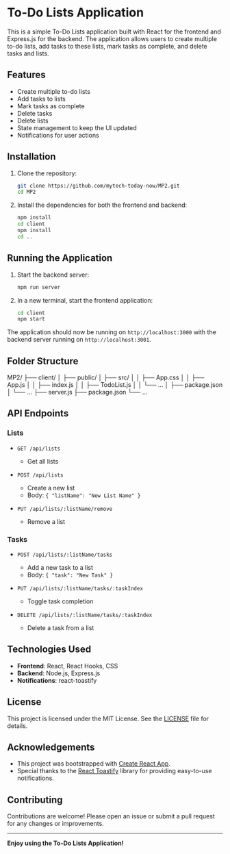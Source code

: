 # To-Do Lists Application

This is a simple To-Do Lists application built with React for the frontend and Express.js for the backend. The application allows users to create multiple to-do lists, add tasks to these lists, mark tasks as complete, and delete tasks and lists.

## Features

- Create multiple to-do lists
- Add tasks to lists
- Mark tasks as complete
- Delete tasks
- Delete lists
- State management to keep the UI updated
- Notifications for user actions

## Installation

1. Clone the repository:
    ```sh
    git clone https://github.com/mytech-today-now/MP2.git
    cd MP2
    ```

2. Install the dependencies for both the frontend and backend:
    ```sh
    npm install
    cd client
    npm install
    cd ..
    ```

## Running the Application

1. Start the backend server:
    ```sh
    npm run server
    ```

2. In a new terminal, start the frontend application:
    ```sh
    cd client
    npm start
    ```

The application should now be running on `http://localhost:3000` with the backend server running on `http://localhost:3001`.

## Folder Structure

MP2/
├── client/
│ ├── public/
│ ├── src/
│ │ ├── App.css
│ │ ├── App.js
│ │ ├── index.js
│ │ ├── TodoList.js
│ │ └── ...
│ ├── package.json
│ └── ...
├── server.js
├── package.json
└── ...

## API Endpoints

### Lists

- `GET /api/lists`
  - Get all lists

- `POST /api/lists`
  - Create a new list
  - Body: `{ "listName": "New List Name" }`

- `PUT /api/lists/:listName/remove`
  - Remove a list

### Tasks

- `POST /api/lists/:listName/tasks`
  - Add a new task to a list
  - Body: `{ "task": "New Task" }`

- `PUT /api/lists/:listName/tasks/:taskIndex`
  - Toggle task completion

- `DELETE /api/lists/:listName/tasks/:taskIndex`
  - Delete a task from a list

## Technologies Used

- **Frontend**: React, React Hooks, CSS
- **Backend**: Node.js, Express.js
- **Notifications**: react-toastify

## License

This project is licensed under the MIT License. See the [LICENSE](LICENSE) file for details.

## Acknowledgements

- This project was bootstrapped with [Create React App](https://github.com/facebook/create-react-app).
- Special thanks to the [React Toastify](https://fkhadra.github.io/react-toastify/) library for providing easy-to-use notifications.

## Contributing

Contributions are welcome! Please open an issue or submit a pull request for any changes or improvements.

---

**Enjoy using the To-Do Lists Application!**
